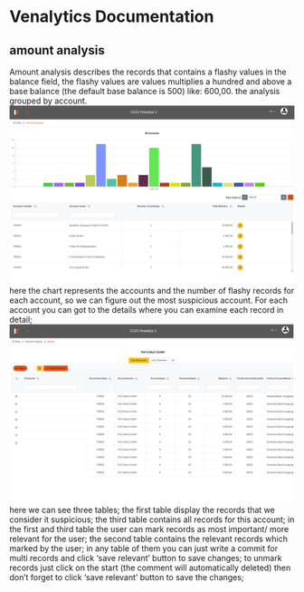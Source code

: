 # Venalytics Documentation

## amount analysis

Amount analysis describes the records that contains a flashy values in the balance field, the flashy values are values multiplies a hundred and above a base balance (the default base balance is 500) like: 600,00. the analysis grouped by account.
![main interface](./imgs/amount/main.png)
here the chart represents the accounts and the number of flashy records for each account, so we can figure out the most suspicious account.
For each account you can got to the details where you can examine each record in detail;
![details interface](./imgs/amount/details.png)
here we can see three tables;
the first table display the records that we consider it suspicious;
the third table contains all records for this account;
in the first and third table the user can mark records as most important/ more relevant for the user;
the second table contains the relevant records which marked by the user;
in any table of them you can just write a commit for multi records and click ‘save relevant’ button to save changes;
to unmark records just click on the start (the comment will automatically deleted) then don’t forget to click ‘save relevant’ button to save the changes;
